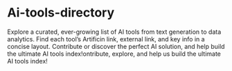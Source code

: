 # Ai-tools-directory
Explore a curated, ever-growing list of AI tools from text generation to data analytics. Find each tool’s Artificin link, external link, and key info in a concise layout. Contribute or discover the perfect AI solution, and help build the ultimate AI tools index!ontribute, explore, and help us build the ultimate AI tools index!
